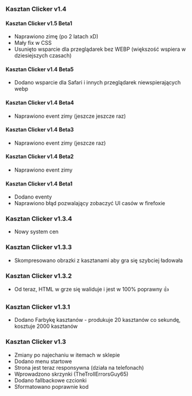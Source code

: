 ### Kasztan Clicker v1.4

#### Kasztan Clicker v1.5 Beta1
- Naprawiono zimę (po 2 latach xD)
- Mały fix w CSS
- Usunięto wsparcie dla przeglądarek bez WEBP (większość wspiera w dziesiejszych czasach)

#### Kasztan Clicker v1.4 Beta5
- Dodano wsparcie dla Safari i innych przeglądarek niewspierających webp

#### Kasztan Clicker v1.4 Beta4
- Naprawiono event zimy (jeszcze jeszcze raz)

#### Kasztan Clicker v1.4 Beta3
- Naprawiono event zimy (jeszcze raz)

#### Kasztan Clicker v1.4 Beta2
- Naprawiono event zimy

#### Kasztan Clicker v1.4 Beta1
- Dodano eventy
- Naprawiono błąd pozwalający zobaczyć UI casów w firefoxie

### Kasztan Clicker v1.3.4
- Nowy system cen

### Kasztan Clicker v1.3.3
- Skompresowano obrazki z kasztanami aby gra się szybciej ładowała

### Kasztan Clicker v1.3.2
- Od teraz, HTML w grze się waliduje i jest w 100% poprawny :thumbsup:

### Kasztan Clicker v1.3.1
- Dodano Farbykę kasztanów - produkuje 20 kasztanów co sekundę, kosztuje 2000 kasztanów

### Kasztan Clicker v1.3
- Zmiany po najechaniu w itemach w sklepie
- Dodano menu startowe
- Strona jest teraz responsywna (działa na telefonach)
- Wprowadzono skrzynki (TheTrollErrorsGuy65)
- Dodano fallbackowe czcionki
- Sformatowano poprawnie kod

